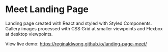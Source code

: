 # Meet Landing Page

Landing page created with React and styled with Styled Components. Gallery images processed with CSS Grid at smaller viewpoints and Flexbox at desktop viewpoints.

View live demo: https://reginaldwong.github.io/landing-page-meet/
